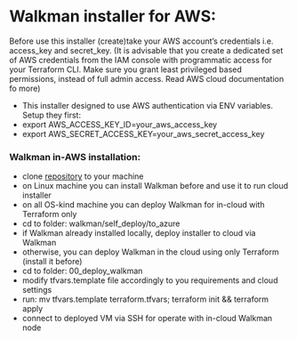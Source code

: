 # Walkman installer for AWS:
Before use this installer (create)take your AWS account’s credentials i.e. access_key and 
secret_key. (It is advisable that you create a dedicated set of AWS credentials from the IAM 
console with programmatic access for your Terraform CLI. Make sure you grant least privileged 
based permissions, instead of full admin access. Read AWS cloud documentation fo more)
- This installer designed to use AWS authentication via ENV variables. Setup they first:
- export AWS_ACCESS_KEY_ID=your_aws_access_key
- export AWS_SECRET_ACCESS_KEY=your_aws_secret_access_key 
 
 ### Walkman in-AWS installation:
- clone [repository](https://github.com/shakhor-shual/walkman/tree/main) to your machine 
- on Linux machine you can install Walkman before and use it to run cloud installer
- on all OS-kind machine you can deploy Walkman for in-cloud with Terraform only
- cd to folder:  walkman/self_deploy/to_azure 
- if Walkman already installed  locally, deploy installer to cloud via Walkman 
- otherwise, you can deploy Walkman in the cloud using only Terraform (install it before)
- cd to folder: 00_deploy_walkman 
- modify tfvars.template file accordingly to you requirements and cloud settings
- run: mv tfvars.template terraform.tfvars; terraform init && terraform apply
- connect to deployed VM via SSH for operate with in-cloud Walkman node





